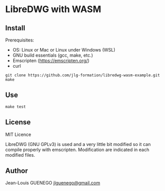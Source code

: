 # LibreDWG with WASM

## Install

Prerequisites:

- OS: Linux or Mac or Linux under Windows (WSL)
- GNU build essentials (gcc, make, etc.)
- Emscripten (https://emscripten.org/)
- curl

```
git clone https://github.com/jlg-formation/libredwg-wasm-example.git
make
```

## Use

```
make test
```

## License

MIT Licence

LibreDWG (GNU GPLv3) is used and a very little bit modified so it can compile properly with emscripten.
Modification are indicated in each modified files.

## Author

Jean-Louis GUENEGO <jlguenego@gmail.com>
